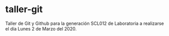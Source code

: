 # taller-git
Taller de Git y Github para la generación SCL012 de Laboratoria a realizarse el día Lunes 2 de Marzo del 2020.
